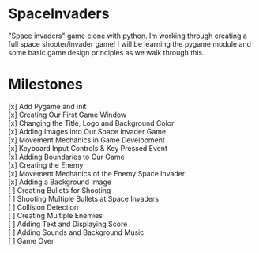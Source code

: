 # SpaceInvaders
"Space invaders" game clone with python. Im working through creating a full space shooter/invader 
game! I will be learning the pygame module and some basic game design principles
as we walk through this.

# Milestones
[x] Add Pygame and init\
[x] Creating Our First Game Window\
[x] Changing the Title, Logo and Background Color\
[x] Adding Images into Our Space Invader Game\
[x] Movement Mechanics in Game Development\
[x] Keyboard Input Controls & Key Pressed Event\
[x] Adding Boundaries to Our Game\
[x] Creating the Enemy\
[x] Movement Mechanics of the Enemy Space Invader\
[x] Adding a Background Image\
[ ] Creating Bullets for Shooting\
[ ] Shooting Multiple Bullets at Space Invaders\
[ ] Collision Detection\
[ ] Creating Multiple Enemies\
[ ] Adding Text and Displaying Score\
[ ] Adding Sounds and Background Music\
[ ] Game Over

